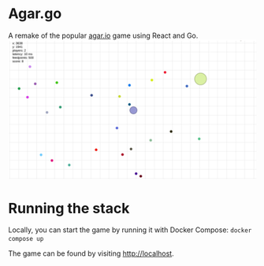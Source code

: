 # Agar.go
A remake of the popular [agar.io](https://agar.io) game using React and Go.
![Gameplay](https://github.com/jookzie/agar.go/blob/main/images/Screenshot%20from%202025-01-05%2021-21-42.png?raw=true)

# Running the stack
Locally, you can start the game by running it with Docker Compose:
`docker compose up`

The game can be found by visiting [http://localhost](http://localhost).

